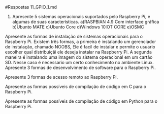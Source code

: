 
#Respostas 11_GPIO_1.md

1) Apresente 5 sistemas operacionais suportados pelo Raspberry Pi, e algumas de suas características.
	a)RASPBIAN 4.9 Com interface gráfica
	b)Ubunto MATE
	c)Ubunto Core
	d)Windows 10IOT CORE
	e)OSMC

Apresente as formas de instalação de sistemas operacionais para o Raspberry Pi.
Existem três formas, a primeira é instalando um gerenciador de instalação, chamado NOOBS, Ele é facil de instalar e permite o usuario escolher qual distribuiçãi ele deseja instalar na Raspberry Pi. A segunda maneira é instalando uma imagem do sistema operacional em um cartão SD. Nesse caso é necessario um certo conhecimento no ambiente Linux.
Apresente 3 formas de desenvolvimento de software para o Raspberry Pi.

Apresente 3 formas de acesso remoto ao Raspberry Pi.

Apresente as formas possíveis de compilação de código em C para o Raspberry Pi.

Apresente as formas possíveis de compilação de código em Python para o Raspberry Pi.
